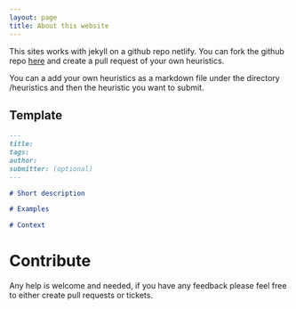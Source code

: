 ```yaml
---
layout: page
title: About this website
---
```


This sites works with jekyll on a github repo netlify. You can fork the github repo [here](https://github.com/Baasie/domain-driven-design-heuristics) and create a pull request of your own heuristics.

You can a add your own heuristics as a markdown file under the directory /heuristics and then the heuristic you want to submit.

## Template

``` markdown
---
title:
tags:
author:
submitter: (optional)
---

# Short description

# Examples

# Context

```

# Contribute

Any help is welcome and needed, if you have any feedback please feel free to either create pull requests or tickets.